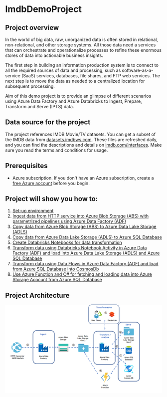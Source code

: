 # ImdbDemoProject

## Project overview

In the world of big data, raw, unorganized data is often stored in relational, non-relational, and other storage systems. All those data need a services that can orchestrate and operationalize processes to refine these enormous stores of data into actionable business insights.

The first step in building an information production system is to connect to all the required sources of data and processing, such as software-as-a-service (SaaS) services, databases, file shares, and FTP web services. The next step is to move the data as needed to a centralized location for subsequent processing.

Aim of this demo project is to provide an glimpse of different scenarios using  Azure Data Factory and Azure Databricks to Ingest, Prepare, Transform and Serve (IPTS) data. 

## Data source for the project

The project references IMDB Movie/TV datasets. You can get a subset of the IMDB data from [datasets.imdbws.com](datasets.imdbws.com). These files are refreshed daily, and you can find the descriptions and details on [imdb.com/interfaces](imdb.com/interfaces). Make sure you read the terms and conditions for usage.

## Prerequisites

*   Azure subscription. If you don't have an Azure subscription, create a [free Azure account](https://azure.microsoft.com/en-us/free/) before you begin.

## Project will show you how to:
1. [Set-up environment]() 
2. [Ingest data from HTTP service into Azure Blob Storage (ABS) with parametrized pipelines using Azure Data Factory (ADF)]()
3. [Copy data from Azure Blob Storage (ABS) to Azure Data Lake Storage (ADLS)]()
4. [Copy data from Azure Data Lake Storage (ADLS) to Azure SQL Database]()
5. [Create Databricks Notebooks for data transformation]()
6. [Transform data using Databricks Notebook Activity in Azure Data Factory (ADF) and load into Azure Data Lake Storage (ADLS) and Azure SQL Database]()
7. [Transform data using Data Flows in Azure Data Factory (ADF) and load from Azure SQL Database into CosmosDb]()
8. [Use Azure Function and C# for fetching and loading data into Azure Storage Acocunt from Azure SQL Database]()

## Project Architecture

![Project Architecture overview](img/Software%20Architecture.png "Project Architecture") 


